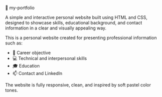 🌸 my-portfolio

A simple and interactive personal website built using HTML and CSS, designed to showcase skills, educational background, and contact information in a clear and visually appealing way.

This is a personal website created for presenting professional information such as:

- 🎯 Career objective
- 💻 Technical and interpersonal skills
- 🎓 Education
- 📫 Contact and LinkedIn

The website is fully responsive, clean, and inspired by soft pastel color tones.
